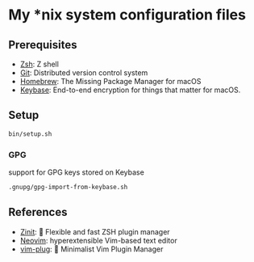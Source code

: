 # My \*nix system configuration files

## Prerequisites

- [Zsh](https://zsh.sourceforge.io/): Z shell
- [Git](https://git-scm.com/): Distributed version control system
- [Homebrew](https://brew.sh/): The Missing Package Manager for macOS
- [Keybase](https://keybase.io/docs/the_app/install_macos): End-to-end encryption for things that matter for macOS.

## Setup

```sh
bin/setup.sh
```

### GPG

support for GPG keys stored on Keybase

```sh
.gnupg/gpg-import-from-keybase.sh
```

## References

- [Zinit](https://github.com/zdharma-continuum/zinit): 🌻 Flexible and fast ZSH plugin manager
- [Neovim](https://neovim.io/): hyperextensible Vim-based text editor
- [vim-plug](https://github.com/junegunn/vim-plug): 🌺 Minimalist Vim Plugin Manager

